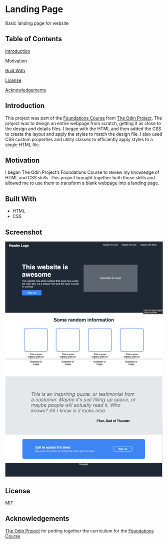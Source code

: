 #  Landing Page
Basic landing page for website
## Table of Contents
[Introduction](#Introduction)

[Motivation](#Motivation)

[Built With](#built-with)

[License](#License)

[Acknowledgements](#Acknowledgements)

## Introduction
This project was part of the [Foundations Course](https://www.theodinproject.com/lessons/foundations-landing-page) from [The Odin Project](https://www.theodinproject.com/). The project was to design an entire webpage from scratch, getting it as close to the design and details files. I began with the HTML and then added the CSS to create the layout and apply the styles to match the design file. I also used CSS custom properties and utility classes to efficiently apply styles to a single HTML file.

## Motivation
I began The Odin Project’s Foundations Course to review my knowledge of HTML and CSS skills. This project brought together both those skills and allowed me to use them to transform a blank webpage into a landing page.

## Built With
- HTML
- CSS

## Screenshot
<img src="landing_page_one.png" alt="top half of the landing page">
<img src="landing_page_two.png" alt="bottom half of the landing page">

## License
[MIT](https://choosealicense.com/licenses/mit/)

## Acknowledgements
[The Odin Project](https://www.theodinproject.com/) for putting together the curriculum for the [Foundations Course](https://www.theodinproject.com/paths/foundations/courses/foundations)
